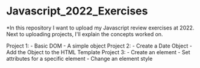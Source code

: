 # Javascript_2022_Exercises

*In this repository I want to upload my Javascript review exercises at 2022. Next to uploading projects, I'll explain the concepts worked on.

  Project 1:
    - Basic DOM
    - A simple object
  Project 2:
    - Create a Date Object
    - Add the Object to the HTML Template
  Project 3:
    - Create an element
    - Set attributes for a specific element
    - Change an element style
